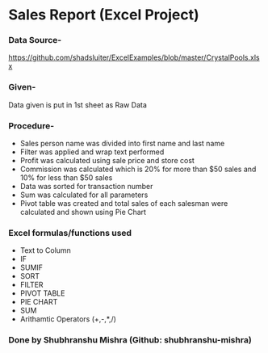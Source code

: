 # Sales Report (Excel Project)

### Data Source- 
https://github.com/shadsluiter/ExcelExamples/blob/master/CrystalPools.xlsx

### Given- 
Data given is put in 1st sheet as Raw Data

### Procedure- 
- Sales person name was divided into first name and last name
- Filter was applied and wrap text performed 
- Profit was calculated using sale price and store cost
- Commission was calculated which is 20% for more than $50 sales and 10% for less than $50 sales
- Data was sorted for transaction number
- Sum was calculated for all parameters 
- Pivot table was created and total sales of each salesman were calculated and shown using Pie Chart

### Excel formulas/functions used
- Text to Column
- IF
- SUMIF
- SORT
- FILTER
- PIVOT TABLE
- PIE CHART
- SUM
- Arithamtic Operators (+,-,*,/) 

### Done by Shubhranshu Mishra (Github: shubhranshu-mishra)
